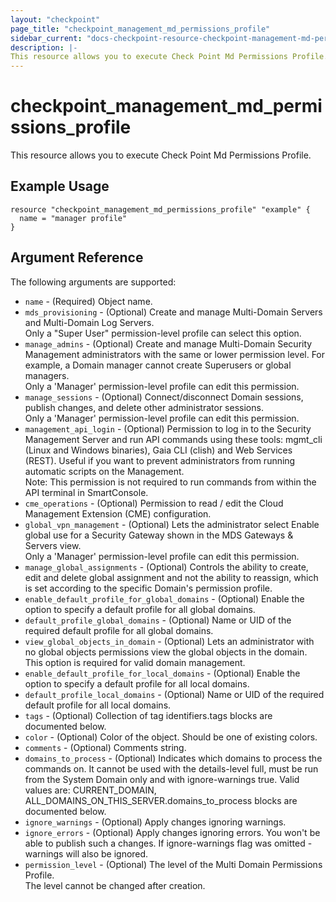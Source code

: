 ```yaml
---
layout: "checkpoint"
page_title: "checkpoint_management_md_permissions_profile"
sidebar_current: "docs-checkpoint-resource-checkpoint-management-md-permissions-profile"
description: |-
This resource allows you to execute Check Point Md Permissions Profile.
---
```


# checkpoint_management_md_permissions_profile

This resource allows you to execute Check Point Md Permissions Profile.

## Example Usage


```hcl
resource "checkpoint_management_md_permissions_profile" "example" {
  name = "manager profile"
}
```

## Argument Reference

The following arguments are supported:

* `name` - (Required) Object name. 
* `mds_provisioning` - (Optional) Create and manage Multi-Domain Servers and Multi-Domain Log Servers.<br>Only a "Super User" permission-level profile can select this option. 
* `manage_admins` - (Optional) Create and manage Multi-Domain Security Management administrators with the same or lower permission level. For example, a Domain manager cannot create Superusers or global managers.<br>Only a 'Manager' permission-level profile can edit this permission. 
* `manage_sessions` - (Optional) Connect/disconnect Domain sessions, publish changes, and delete other administrator sessions.<br>Only a 'Manager' permission-level profile can edit this permission. 
* `management_api_login` - (Optional) Permission to log in to the Security Management Server and run API commands using these tools: mgmt_cli (Linux and Windows binaries), Gaia CLI (clish) and Web Services (REST). Useful if you want to prevent administrators from running automatic scripts on the Management.<br>Note: This permission is not required to run commands from within the API terminal in SmartConsole. 
* `cme_operations` - (Optional) Permission to read / edit the Cloud Management Extension (CME) configuration. 
* `global_vpn_management` - (Optional) Lets the administrator select Enable global use for a Security Gateway shown in the MDS Gateways & Servers view.<br>Only a 'Manager' permission-level profile can edit this permission. 
* `manage_global_assignments` - (Optional) Controls the ability to create, edit and delete global assignment and not the ability to reassign, which is set according to the specific Domain's permission profile. 
* `enable_default_profile_for_global_domains` - (Optional) Enable the option to specify a default profile for all global domains. 
* `default_profile_global_domains` - (Optional) Name or UID of the required default profile for all global domains. 
* `view_global_objects_in_domain` - (Optional) Lets an administrator with no global objects permissions view the global objects in the domain. This option is required for valid domain management. 
* `enable_default_profile_for_local_domains` - (Optional) Enable the option to specify a default profile for all local domains. 
* `default_profile_local_domains` - (Optional) Name or UID of the required default profile for all local domains. 
* `tags` - (Optional) Collection of tag identifiers.tags blocks are documented below.
* `color` - (Optional) Color of the object. Should be one of existing colors. 
* `comments` - (Optional) Comments string. 
* `domains_to_process` - (Optional) Indicates which domains to process the commands on. It cannot be used with the details-level full, must be run from the System Domain only and with ignore-warnings true. Valid values are: CURRENT_DOMAIN, ALL_DOMAINS_ON_THIS_SERVER.domains_to_process blocks are documented below.
* `ignore_warnings` - (Optional) Apply changes ignoring warnings. 
* `ignore_errors` - (Optional) Apply changes ignoring errors. You won't be able to publish such a changes. If ignore-warnings flag was omitted - warnings will also be ignored. 
* `permission_level` - (Optional) The level of the Multi Domain Permissions Profile.<br>The level cannot be changed after creation. 
